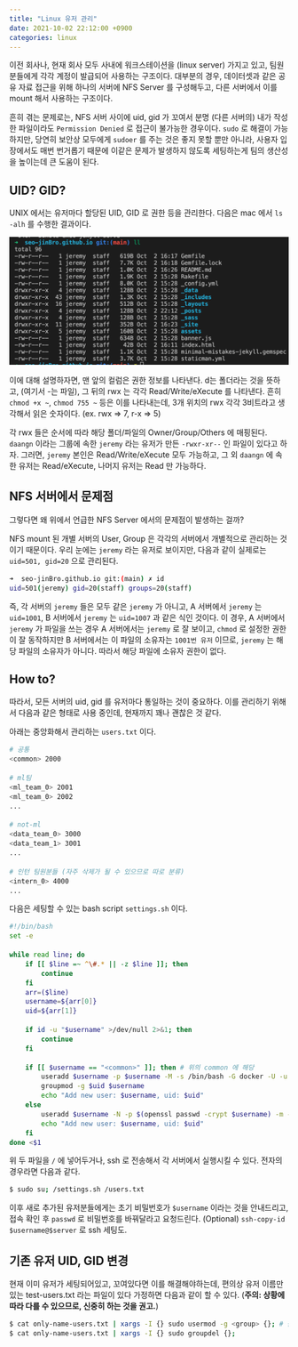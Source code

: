 ```yaml
---
title: "Linux 유저 관리"
date: 2021-10-02 22:12:00 +0900
categories: linux
---
```


 이전 회사나, 현재 회사 모두 사내에 워크스테이션을 (linux server) 가지고 있고, 팀원 분들에게 각각 계정이 발급되어 사용하는 구조이다.
대부분의 경우, 데이터셋과 같은 공유 자료 접근을 위해 하나의 서버에 NFS Server 를 구성해두고, 다른 서버에서 이를 mount 해서 사용하는 구조이다.

 흔히 겪는 문제로는, NFS 서버 사이에 uid, gid 가 꼬여서 분명 (다른 서버의) 내가 작성한 파일이라도 `Permission Denied` 로 접근이 불가능한 경우이다. `sudo` 로 해결이 가능하지만, 당연히 보안상 모두에게 `sudoer` 를 주는 것은 좋지 못할 뿐만 아니라, 사용자 입장에서도 매번 번거롭기 때문에 이같은 문제가 발생하지 않도록 세팅하는게 팀의 생산성을 높이는데 큰 도움이 된다.

## UID? GID?

 UNIX 에서는 유저마다 할당된 UID, GID 로 권한 등을 관리한다. 다음은 mac 에서 `ls -alh` 를 수행한 결과이다.

![mac-ll.png](/assets/images/2021-10-02-linux-users-management/mac-ll.png)

이에 대해 설명하자면, 맨 앞의 컬럼은 권한 정보를 나타낸다. d는 폴더라는 것을 뜻하고, (여기서 -는 파일), 그 뒤의 rwx 는 각각 Read/Write/eXecute 를 나타낸다.
 흔히 `chmod +x ~`, `chmod 755 ~` 등은 이를 나타내는데, 3개 위치의 rwx 각각 3비트라고 생각해서 읽은 숫자이다. (ex. rwx => 7, r-x => 5)

각 rwx 들은 순서에 따라 해당 폴더/파일의 Owner/Group/Others 에 매핑된다. `daangn` 이라는 그룹에 속한 `jeremy` 라는 유저가 만든 `-rwxr-xr--` 인 파일이 있다고 하자. 그러면, `jeremy` 본인은 Read/Write/eXecute 모두 가능하고, 그 외 `daangn` 에 속한 유저는 Read/eXecute, 나머지 유저는 Read 만 가능하다.

## NFS 서버에서 문제점

 그렇다면 왜 위에서 언급한 NFS Server 에서의 문제점이 발생하는 걸까?

NFS mount 된 개별 서버의 User, Group 은 각각의 서버에서 개별적으로 관리하는 것이기 때문이다. 우리 눈에는 `jeremy` 라는 유저로 보이지만, 다음과 같이 실제로는 `uid=501, gid=20` 으로 관리된다.

```bash
➜  seo-jinBro.github.io git:(main) ✗ id
uid=501(jeremy) gid=20(staff) groups=20(staff)
```

 즉, 각 서버의 `jeremy` 들은 모두 같은 `jeremy` 가 아니고, A 서버에서 `jeremy` 는 `uid=1001`, B 서버에서 `jeremy` 는 `uid=1007` 과 같은 식인 것이다. 이 경우, A 서버에서 `jeremy` 가 파일을 쓰는 경우 A 서버에서는 `jeremy` 로 잘 보이고, `chmod` 로 설정한 권한이 잘 동작하지만 B 서버에서는 이 파일의 소유자는 `1001번 유저` 이므로, `jeremy` 는 해당 파일의 소유자가 아니다. 따라서 해당 파일에 소유자 권한이 없다.


## How to?

 따라서, 모든 서버의 uid, gid 를 유저마다 통일하는 것이 중요하다. 이를 관리하기 위해서 다음과 같은 형태로 사용 중인데, 현재까지 꽤나 괜찮은 것 같다.

아래는 중앙화해서 관리하는 `users.txt` 이다.

```bash
# 공통
<common> 2000

# ml팀
<ml_team_0> 2001
<ml_team_0> 2002
...

# not-ml
<data_team_0> 3000
<data_team_1> 3001
...

# 인턴 팀원분들 (자주 삭제가 될 수 있으므로 따로 분류)
<intern_0> 4000
...
```

다음은 세팅할 수 있는 bash script `settings.sh` 이다.

```bash
#!/bin/bash
set -e

while read line; do
    if [[ $line =~ ^\#.* || -z $line ]]; then
        continue
    fi
    arr=($line)
    username=${arr[0]}
    uid=${arr[1]}

    if id -u "$username" >/dev/null 2>&1; then
        continue
    fi

    if [[ $username == "<common>" ]]; then # 위의 common 에 해당
        useradd $username -p $username -M -s /bin/bash -G docker -U -u $uid
        groupmod -g $uid $username
        echo "Add new user: $username, uid: $uid"
    else
        useradd $username -N -p $(openssl passwd -crypt $username) -m -s /bin/bash -g <group> -G docker -u $uid # 관리하는 group 명
        echo "Add new user: $username, uid: $uid"
    fi
done <$1
```

위 두 파일을 `/` 에 넣어두거나, ssh 로 전송해서 각 서버에서 실행시킬 수 있다. 전자의 경우라면 다음과 같다.

```bash
$ sudo su; /settings.sh /users.txt
```

이후 새로 추가된 유저분들에게는 초기 비밀번호가 `$username` 이라는 것을 안내드리고, 접속 확인 후 `passwd` 로 비밀번호를 바꿔달라고 요청드린다. (Optional) `ssh-copy-id $username@$server` 로 ssh 세팅도.

## 기존 유저 UID, GID 변경

 현재 이미 유저가 세팅되어있고, 꼬여있다면 이를 해결해야하는데, 편의상 유저 이름만 있는 test-users.txt 라는 파일이 있다 가정하면 다음과 같이 할 수 있다. (**주의: 상황에 따라 다를 수 있으므로, 신중히 하는 것을 권고.**)

```bash
$ cat only-name-users.txt | xargs -I {} sudo usermod -g <group> {}; # 원하는 group 명
$ cat only-name-users.txt | xargs -I {} sudo groupdel {};
```
